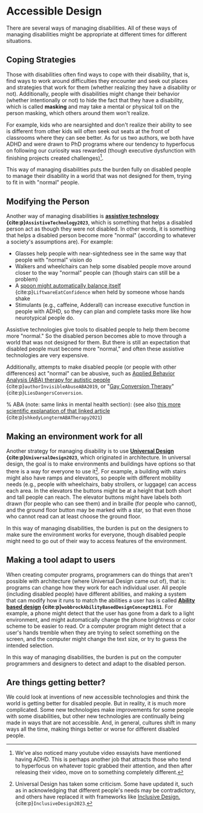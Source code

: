 # Accessible Design

There are several ways of managing disabilities. All of these ways of managing disabilities might be appropriate at different times for different situations.

## Coping Strategies

Those with disabilities often find ways to cope with their disability, that is, find ways to work around difficulties they encounter and seek out places and strategies that work for them (whether realizing they have a disability or not). Additionally, people with disabilities might change their behavior (whether intentionally or not) to hide the fact that they have a disability, which is called __masking__ and may take a mental or physical toll on the person masking, which others around them won't realize.

For example, kids who are nearsighted and don't realize their ability to see is different from other kids will often seek out seats at the front of classrooms where they can see better. As for us two authors, we both have ADHD and were drawn to PhD programs where our tendency to hyperfocus on following our curiosity was rewarded (though executive dysfunction with finishing projects created challenges)[^youtuber_adhd].

[^youtuber_adhd]: We've also noticed many youtube video essayists have mentioned having ADHD. This is perhaps another job that attracts those who tend to hyperfocus on whatever topic grabbed their attention, and then after releasing their video, move on to something completely different.

This way of managing disabilities puts the burden fully on disabled people to manage their disability in a world that was not designed for them, trying to fit in with "normal" people.

## Modifying the Person
Another way of managing disabilities is __[assistive technology](https://en.wikipedia.org/wiki/Assistive_technology) {cite:p}`AssistiveTechnology2023`__, which is something that helps a disabled person act as though they were not disabled. In other words, it is something that helps a disabled person become more "normal" (according to whatever a society's assumptions are). For example:
- Glasses help people with near-sightedness see in the same way that people with "normal" vision do
- Walkers and wheelchairs can help some disabled people move around closer to the way "normal" people can (though stairs can still be a problem)
- A [spoon might automatically balance itself](https://www.liftware.com/) {cite:p}`LiftwareEatConfidence` when held by someone whose hands shake
- Stimulants (e.g., caffeine, Adderall) can increase executive function in people with ADHD, so they can plan and complete tasks more like how neurotypical people do.

Assistive technologies give tools to disabled people to help them become more "normal." So the disabled person becomes able to move through a world that was not designed for them. But there is still an expectation that disabled people must become more "normal," and often these assistive technologies are very expensive.

Additionally, attempts to make disabled people (or people with other differences) act "normal" can be abusive, such as [Applied Behavior Analysis (ABA) therapy for autistic people](https://neuroclastic.com/invisible-abuse-aba-and-the-things-only-autistic-people-can-see/) {cite:p}`authorInvisibleAbuseABA2019`, or "[Gay Conversion Therapy](https://www.hrc.org/resources/the-lies-and-dangers-of-reparative-therapy)" {cite:p}`LiesDangersConversion`.

% ABA (note: same links in mental health section): (see also [this more scientific explanation of that linked article](https://link.springer.com/article/10.1007/s41252-021-00201-1) {cite:p}`shkedyLongtermABATherapy2021`)


## Making an environment work for all
Another strategy for managing disability is to use __[Universal Design](https://en.wikipedia.org/wiki/Universal_design) {cite:p}`UniversalDesign2023`__, which originated in architecture. In universal design, the goal is to make environments and buildings have options so that there is a way for everyone to use it[^universal_design_note]. For example, a building with stairs might also have ramps and elevators, so people with different mobility needs (e.g., people with wheelchairs, baby strollers, or luggage) can access each area. In the elevators the buttons might be at a height that both short and tall people can reach. The elevator buttons might have labels both drawn (for people who can see them) and in braille (for people who cannot), and the ground floor button may be marked with a star, so that even those who cannot read can at least choose the ground floor.

[^universal_design_note]: Universal Design has taken some criticism. Some have updated it, such as in acknowledging that different people's needs may be contradictory, and others have replaced it with frameworks like [Inclusive Design.](https://en.wikipedia.org/wiki/Inclusive_design) {cite:p}`InclusiveDesign2023`.

In this way of managing disabilities, the burden is put on the designers to make sure the environment works for everyone, though disabled people might need to go out of their way to access features of the environment.

## Making a tool adapt to users
When creating computer programs, programmers can do things that aren't possible with architecture (where Universal Design came out of), that is: programs can change how they work for each individual user. All people (including disabled people) have different abilities, and making a system that can modify how it runs to match the abilities a user has is called __[Ability based design](https://dl.acm.org/doi/10.1145/1952383.1952384) {cite:p}`wobbrockAbilityBasedDesignConcept2011`__. For example, a phone might detect that the user has gone from a dark to a light environment, and might automatically change the phone brightness or color scheme to be easier to read. Or a computer program might detect that a user's hands tremble when they are trying to select something on the screen, and the computer might change the text size, or try to guess the intended selection.

In this way of managing disabilities, the burden is put on the computer programmers and designers to detect and adapt to the disabled person.

## Are things getting better?
We could look at inventions of new accessible technologies and think the world is getting better for disabled people. But in reality, it is much more complicated. Some new technologies make improvements for some people with some disabilities, but other new technologies are continually being made in ways that are not accessible. And, in general, cultures shift in many ways all the time, making things better or worse for different disabled people.